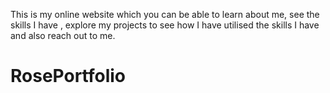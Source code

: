This is my online website which you can be able to learn about me, see the skills I have , explore my projects to see how I have utilised the skills I have and also reach out to me.


# RosePortfolio
